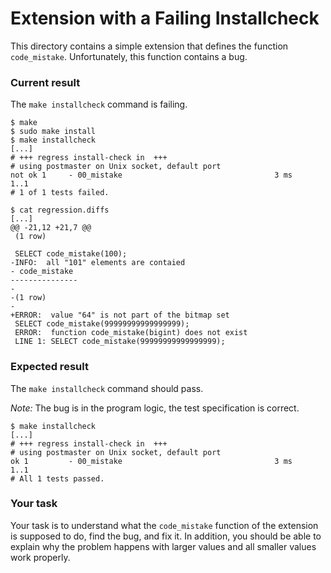 # Extension with a Failing Installcheck

This directory contains a simple extension that defines the function `code_mistake`. Unfortunately, this function contains a bug.

### Current result

The `make installcheck` command is failing.

```
$ make
$ sudo make install
$ make installcheck
[...]
# +++ regress install-check in  +++
# using postmaster on Unix socket, default port
not ok 1     - 00_mistake                                  3 ms
1..1
# 1 of 1 tests failed.

$ cat regression.diffs
[...]
@@ -21,12 +21,7 @@
 (1 row)
 
 SELECT code_mistake(100);
-INFO:  all "101" elements are contaied
- code_mistake 
---------------
- 
-(1 row)
-
+ERROR:  value "64" is not part of the bitmap set
 SELECT code_mistake(99999999999999999);
 ERROR:  function code_mistake(bigint) does not exist
 LINE 1: SELECT code_mistake(99999999999999999);
```

### Expected result
The `make installcheck` command should pass. 

_Note:_ The bug is in the program logic, the test specification is correct.

```
$ make installcheck
[...]
# +++ regress install-check in  +++
# using postmaster on Unix socket, default port
ok 1         - 00_mistake                                  3 ms
1..1
# All 1 tests passed.
```

### Your task
Your task is to understand what the `code_mistake` function of the extension is supposed to do, find the bug, and fix it. In addition, you should be able to explain why the problem happens with larger values and all smaller values work properly.
